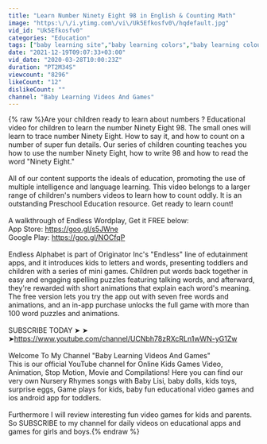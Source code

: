 ```yaml
---
title: "Learn Number Ninety Eight 98 in English & Counting Math"
image: "https:\/\/i.ytimg.com\/vi\/Uk5Efkosfv0\/hqdefault.jpg"
vid_id: "Uk5Efkosfv0"
categories: "Education"
tags: ["baby learning site","baby learning colors","baby learning colours"]
date: "2021-12-19T09:07:33+03:00"
vid_date: "2020-03-28T10:00:23Z"
duration: "PT2M34S"
viewcount: "8296"
likeCount: "12"
dislikeCount: ""
channel: "Baby Learning Videos And Games"
---
```

{% raw %}Are your children ready to learn about numbers ?  Educational video for children to learn the number Ninety Eight 98. The small ones will learn to trace number Ninety Eight. How to say it, and how to count on a number of super fun details. Our series of children counting teaches you how to use the number Ninety Eight, how to write 98 and how to read the word &quot;Ninety Eight.&quot;  <br /><br />All of our content supports the ideals of education, promoting the use of multiple intelligence and language learning. This video belongs to a larger range of children's numbers videos to learn how to count oddly. It is an outstanding Preschool Education resource. Get ready to learn count!<br /><br />A walkthrough of Endless Wordplay, Get it FREE below:<br />App Store: <a rel="nofollow" target="blank" href="https://goo.gl/s5JWne">https://goo.gl/s5JWne</a><br />Google Play: <a rel="nofollow" target="blank" href="https://goo.gl/NOCfqP">https://goo.gl/NOCfqP</a><br /><br />Endless Alphabet is part of Originator Inc's &quot;Endless&quot; line of edutainment apps, and it introduces kids to letters and words, presenting toddlers and children with a series of mini games. Children put words back together in easy and engaging spelling puzzles featuring talking words, and afterward, they're rewarded with short animations that explain each word's meaning. The free version lets you try the app out with seven free words and animations, and an in-app purchase unlocks the full game with more than 100 word puzzles and animations.<br /><br />SUBSCRIBE TODAY ➤ ➤ ➤<a rel="nofollow" target="blank" href="https://www.youtube.com/channel/UCNbh78zRXcRLn1wWN-yG1Zw">https://www.youtube.com/channel/UCNbh78zRXcRLn1wWN-yG1Zw</a><br /><br />Welcome To My Channel &quot;Baby Learning Videos And Games&quot;<br />This is our official YouTube channel for Online Kids Games Video, Animation, Stop Motion, Movie and Compilations! Here you can find our very own Nursery Rhymes songs with Baby Lisi, baby dolls, kids toys, surprise eggs, Game plays for kids, baby fun educational video games and ios android app for toddlers.<br /> <br />Furthermore I will review interesting fun video games for kids and parents. <br />So SUBSCRIBE to my channel for daily videos on educational apps and games for girls and boys.{% endraw %}
